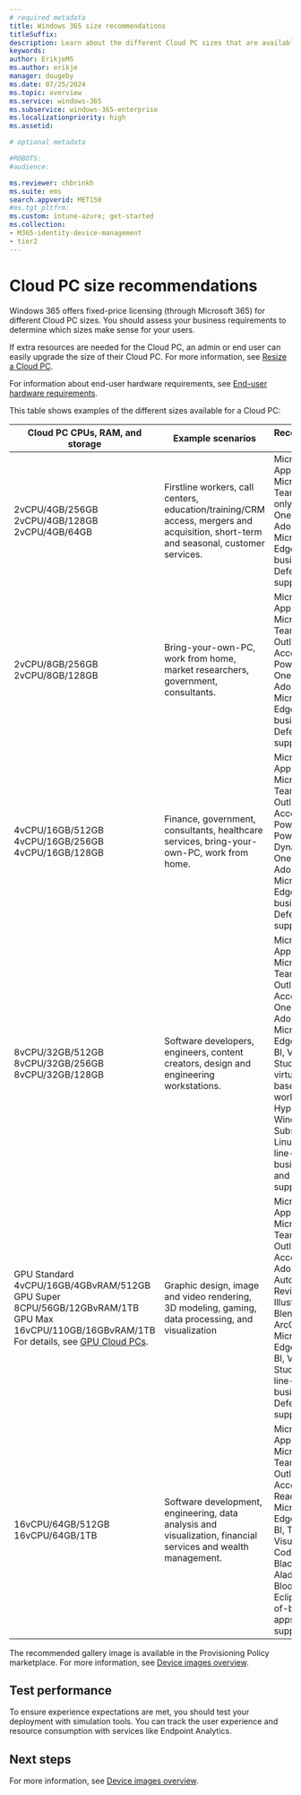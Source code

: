 ```yaml
---
# required metadata
title: Windows 365 size recommendations
titleSuffix:
description: Learn about the different Cloud PC sizes that are available with different SKUs in Windows 365.
keywords:
author: ErikjeMS  
ms.author: erikje
manager: dougeby
ms.date: 07/25/2024
ms.topic: overview
ms.service: windows-365
ms.subservice: windows-365-enterprise
ms.localizationpriority: high
ms.assetid: 

# optional metadata

#ROBOTS:
#audience:

ms.reviewer: chbrinkh
ms.suite: ems
search.appverid: MET150
#ms.tgt_pltfrm:
ms.custom: intune-azure; get-started
ms.collection:
- M365-identity-device-management
- tier2
---
```


# Cloud PC size recommendations

Windows 365 offers fixed-price licensing (through Microsoft 365) for different Cloud PC sizes. You should assess your business requirements to determine which sizes make sense for your users.  

If extra resources are needed for the Cloud PC, an admin or end user can easily upgrade the size of their Cloud PC. For more information, see [Resize a Cloud PC](resize-cloud-pc.md).  

For information about end-user hardware requirements, see [End-user hardware requirements](..\end-user-hardware-requirements.md).

This table shows examples of the different sizes available for a Cloud PC:

| Cloud PC CPUs, RAM, and storage | Example scenarios | Recommended apps |
| --- | --- | --- |
| 2vCPU/4GB/256GB<br>2vCPU/4GB/128GB<br>2vCPU/4GB/64GB  | Firstline workers, call centers, education/training/CRM access, mergers and acquisition, short-term and seasonal, customer services.  | Microsoft 365 Apps, Microsoft Teams (Audio only),  OneDrive, Adobe Reader, Microsoft Edge, line-of-business apps, Defender support. |
| 2vCPU/8GB/256GB<br>2vCPU/8GB/128GB | Bring-your-own-PC, work from home, market researchers, government, consultants. | Microsoft 365 Apps, Microsoft Teams, Outlook, Excel, Access, PowerPoint, OneDrive, Adobe Reader, Microsoft Edge, line-of-business apps, Defender support. |
| 4vCPU/16GB/512GB<br>4vCPU/16GB/256GB<br>4vCPU/16GB/128GB | Finance, government, consultants, healthcare services, bring-your-own-PC, work from home. | Microsoft 365 Apps, Microsoft Teams, Outlook, Excel, Access, PowerPoint, Power BI, Dynamics 365, OneDrive, Adobe Reader, Microsoft Edge, line-of-business app, Defender support. |
| 8vCPU/32GB/512GB<br>8vCPU/32GB/256GB<br>8vCPU/32GB/128GB | Software developers, engineers, content creators, design and engineering workstations. | Microsoft 365 Apps, Microsoft Teams, Outlook, Access, OneDrive, Adobe Reader, Microsoft Edge, Power BI, Visual Studio Code, virtualization-based workloads: Hyper-V, Windows Subsystem for Linux (WSL), line-of-business apps, and Defender support. |
| GPU Standard 4vCPU/16GB/4GBvRAM/512GB<br>GPU Super 8CPU/56GB/12GBvRAM/1TB<br>GPU Max 16vCPU/110GB/16GBvRAM/1TB<br>For details, see [GPU Cloud PCs](gpu-cloud-pc.md).| Graphic design, image and video rendering, 3D modeling, gaming, data processing, and visualization |Microsoft 365 Apps, Microsoft Teams, Outlook, Excel, Access, Adobe, Figma, Autodesk, Revit, Illustrator, Blender, Unity, ArcGIS, Microsoft Edge, Power BI, Visual Studio Code, line-of-business apps, Defender support. |
| 16vCPU/64GB/512GB<br>16vCPU/64GB/1TB | Software development, engineering, data analysis and visualization, financial services and wealth management. | Microsoft 365 Apps, Microsoft Teams, Outlook, Excel, Access, Adobe Reader, Microsoft Edge, Power BI, Tableau, Visual Studio Code, Blackrock Aladdin, Bloomberg, Eclipse, line-of-business apps, Defender support. |

The recommended gallery image is available in the Provisioning Policy marketplace. For more information, see [Device images overview](device-images.md).

## Test performance  

To ensure experience expectations are met, you should test your deployment with simulation tools. You can track the user experience and resource consumption with services like Endpoint Analytics.

<!-- ########################## -->
## Next steps

For more information, see [Device images overview](device-images.md).
